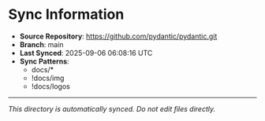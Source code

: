 # Sync Information

- **Source Repository**: https://github.com/pydantic/pydantic.git
- **Branch**: main
- **Last Synced**: 2025-09-06 06:08:16 UTC
- **Sync Patterns**:
  - docs/*
  - !docs/img
  - !docs/logos

---
*This directory is automatically synced. Do not edit files directly.*
